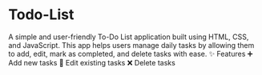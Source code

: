 # Todo-List
A simple and user-friendly To-Do List application built using HTML, CSS, and JavaScript. This app helps users manage daily tasks by allowing them to add, edit, mark as completed, and delete tasks with ease.  ✨ Features  ➕ Add new tasks  📝 Edit existing tasks  ❌ Delete tasks  
